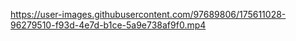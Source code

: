 


https://user-images.githubusercontent.com/97689806/175611028-96279510-f93d-4e7d-b1ce-5a9e738af9f0.mp4

